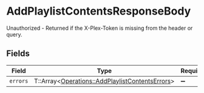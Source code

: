# AddPlaylistContentsResponseBody

Unauthorized - Returned if the X-Plex-Token is missing from the header or query.


## Fields

| Field                                                                                                   | Type                                                                                                    | Required                                                                                                | Description                                                                                             |
| ------------------------------------------------------------------------------------------------------- | ------------------------------------------------------------------------------------------------------- | ------------------------------------------------------------------------------------------------------- | ------------------------------------------------------------------------------------------------------- |
| `errors`                                                                                                | T::Array<[Operations::AddPlaylistContentsErrors](../../models/operations/addplaylistcontentserrors.md)> | :heavy_minus_sign:                                                                                      | N/A                                                                                                     |
